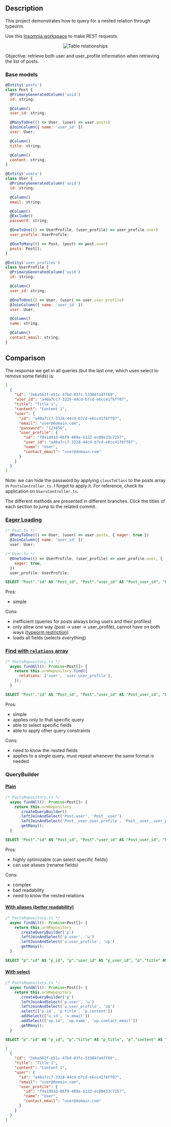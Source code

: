 ## Description

This project demonstrates how to query for a nested relation through typeorm.

Use this [Insomnia workspace](./other/insomnia.json) to make REST requests.

<p align="center"><img alt="Table relationships" src="./.github/tables.png" /></p>

Objective: retrieve both user and user_profile information when retrieving the list of posts.

### Base models

```js
@Entity('posts')
class Post {
  @PrimaryGeneratedColumn('uuid')
  id: string;

  @Column()
  user_id: string;

  @ManyToOne(() => User, (user) => user.posts)
  @JoinColumn({ name: 'user_id' })
  user: User;

  @Column()
  title: string;

  @Column()
  content: string;
}
```

```js
@Entity('users')
class User {
  @PrimaryGeneratedColumn('uuid')
  id: string;

  @Column()
  email: string;

  @Column()
  @Exclude()
  password: string;

  @OneToOne(() => UserProfile, (user_profile) => user_profile.user)
  user_profile: UserProfile;

  @OneToMany(() => Post, (post) => post.user)
  posts: Post[];
}
```

```js
@Entity('user_profiles')
class UserProfile {
  @PrimaryGeneratedColumn('uuid')
  id: string;

  @Column()
  user_id: string;

  @OneToOne(() => User, (user) => user.user_profile)
  @JoinColumn({ name: 'user_id' })
  user: User;

  @Column()
  name: string;

  @Column()
  contact_email: string;
}
```

## Comparison

The response we get in all queries (but the last one, which uses select to remove some fields) is:

```json
[
  {
    "id": "3eba562f-e51c-47bd-83fc-53384fa4ff69",
    "user_id": "a40a7cc7-3328-44cd-b7cd-e6cc41f6ff07",
    "title": "Title 1",
    "content": "Content 1",
    "user": {
      "id": "a40a7cc7-3328-44cd-b7cd-e6cc41f6ff07",
      "email": "user@domain.com",
      "password": "123456",
      "user_profile": {
        "id": "f9a1d91d-86f9-489a-b132-ec00e33c7257",
        "user_id": "a40a7cc7-3328-44cd-b7cd-e6cc41f6ff07",
        "name": "User",
        "contact_email": "user@domain.com"
      }
    }
  }
]
```

Note: we can hide the password by applying `classToClass` to the posts array in `PostsController.ts`.
I forgot to apply it. For reference, check its application on `UsersController.ts`.

The different methods are presented in different branches.
Click the titles of each section to jump to the related commit.

### [Eager Loading](https://github.com/jobsonita/test-typeorm-relation-nested/compare/solution1)

```js
/* Post.ts */
  @ManyToOne(() => User, (user) => user.posts, { eager: true })
  @JoinColumn({ name: 'user_id' })
  user: User;

/* User.ts */
  @OneToOne(() => UserProfile, (user_profile) => user_profile.user, {
    eager: true,
  })
  user_profile: UserProfile;
```

```sql
SELECT "Post"."id" AS "Post_id", "Post"."user_id" AS "Post_user_id", "Post"."title" AS "Post_title", "Post"."content" AS "Post_content", "Post_user"."id" AS "Post_user_id", "Post_user"."email" AS "Post_user_email", "Post_user"."password" AS "Post_user_password", "Post_user_user_profile"."id" AS "Post_user_user_profile_id", "Post_user_user_profile"."user_id" AS "Post_user_user_profile_user_id", "Post_user_user_profile"."name" AS "Post_user_user_profile_name", "Post_user_user_profile"."contact_email" AS "Post_user_user_profile_contact_email" FROM "posts" "Post" LEFT JOIN "users" "Post_user" ON "Post_user"."id"="Post"."user_id"  LEFT JOIN "user_profiles" "Post_user_user_profile" ON "Post_user_user_profile"."user_id"="Post_user"."id"
```

Pros:
- simple

Cons:
- inefficient (queries for posts always bring users and their profiles)
- only allow one way (post -> user -> user_profile), cannot have on both ways ([typeorm restriction](https://github.com/typeorm/typeorm/blob/master/docs/eager-and-lazy-relations.md#eager-relations))
- loads all fields (selects everything)

### [Find with `relations` array](https://github.com/jobsonita/test-typeorm-relation-nested/compare/solution2)

```js
/* PostsRepository.ts */
  async findAll(): Promise<Post[]> {
    return this.ormRepository.find({
      relations: ['user', 'user.user_profile'],
    });
  }
```

```sql
SELECT "Post"."id" AS "Post_id", "Post"."user_id" AS "Post_user_id", "Post"."title" AS "Post_title", "Post"."content" AS "Post_content", "Post__user"."id" AS "Post__user_id", "Post__user"."email" AS "Post__user_email", "Post__user"."password" AS "Post__user_password", "Post__user__user_profile"."id" AS "Post__user__user_profile_id", "Post__user__user_profile"."user_id" AS "Post__user__user_profile_user_id", "Post__user__user_profile"."name" AS "Post__user__user_profile_name", "Post__user__user_profile"."contact_email" AS "Post__user__user_profile_contact_email" FROM "posts" "Post" LEFT JOIN "users" "Post__user" ON "Post__user"."id"="Post"."user_id"  LEFT JOIN "user_profiles" "Post__user__user_profile" ON "Post__user__user_profile"."user_id"="Post__user"."id"
```

Pros:
- simple
- applies only to that specific query
- able to select specific fields
- able to apply other query constraints

Cons:
- need to know the nested fields
- applies to a single query, must repeat whenever the same format is needed

### QueryBuilder

#### [Plain](https://github.com/jobsonita/test-typeorm-relation-nested/commit/b7f6c31d38ef1ce7217f30cf7111904780d87d5b)

```js
/* PostsRepository.ts */
  async findAll(): Promise<Post[]> {
    return this.ormRepository
      .createQueryBuilder()
      .leftJoinAndSelect('Post.user', 'Post__user')
      .leftJoinAndSelect('Post__user.user_profile', 'Post__user__user_profile')
      .getMany();
  }
```

```sql
SELECT "Post"."id" AS "Post_id", "Post"."user_id" AS "Post_user_id", "Post"."title" AS "Post_title", "Post"."content" AS "Post_content", "Post__user"."id" AS "Post__user_id", "Post__user"."email" AS "Post__user_email", "Post__user"."password" AS "Post__user_password", "Post__user__user_profile"."id" AS "Post__user__user_profile_id", "Post__user__user_profile"."user_id" AS "Post__user__user_profile_user_id", "Post__user__user_profile"."name" AS "Post__user__user_profile_name", "Post__user__user_profile"."contact_email" AS "Post__user__user_profile_contact_email" FROM "posts" "Post" LEFT JOIN "users" "Post__user" ON "Post__user"."id"="Post"."user_id"  LEFT JOIN "user_profiles" "Post__user__user_profile" ON "Post__user__user_profile"."user_id"="Post__user"."id"
```

Pros:
- highly optimizable (can select specific fields)
- can use aliases (rename fields)

Cons:
- complex
- bad readability
- need to know the nested relations

#### [With aliases (better readability)](https://github.com/jobsonita/test-typeorm-relation-nested/commit/bc47d7478306cbe91dccad5aadaf19ce774f38ea)

```js
/* PostsRepository.ts */
  async findAll(): Promise<Post[]> {
    return this.ormRepository
      .createQueryBuilder('p')
      .leftJoinAndSelect('p.user', 'u')
      .leftJoinAndSelect('u.user_profile', 'up')
      .getMany();
  }
```

```sql
SELECT "p"."id" AS "p_id", "p"."user_id" AS "p_user_id", "p"."title" AS "p_title", "p"."content" AS "p_content", "u"."id" AS "u_id", "u"."email" AS "u_email", "u"."password" AS "u_password", "up"."id" AS "up_id", "up"."user_id" AS "up_user_id", "up"."name" AS "up_name", "up"."contact_email" AS "up_contact_email" FROM "posts" "p" LEFT JOIN "users" "u" ON "u"."id"="p"."user_id"  LEFT JOIN "user_profiles" "up" ON "up"."user_id"="u"."id"
```

#### [With select](https://github.com/jobsonita/test-typeorm-relation-nested/commit/4ec3af35e3f69a7569d51b6a1e92e5b1775a518e)

```js
/* PostsRepository.ts */
  async findAll(): Promise<Post[]> {
    return this.ormRepository
      .createQueryBuilder('p')
      .leftJoinAndSelect('p.user', 'u')
      .leftJoinAndSelect('u.user_profile', 'up')
      .select(['p.id', 'p.title', 'p.content'])
      .addSelect(['u.id', 'u.email'])
      .addSelect(['up.id', 'up.name', 'up.contact_email'])
      .getMany();
  }
```

```sql
SELECT "p"."id" AS "p_id", "p"."title" AS "p_title", "p"."content" AS "p_content", "u"."id" AS "u_id", "u"."email" AS "u_email", "up"."id" AS "up_id", "up"."name" AS "up_name", "up"."contact_email" AS "up_contact_email" FROM "posts" "p" LEFT JOIN "users" "u" ON "u"."id"="p"."user_id"  LEFT JOIN "user_profiles" "up" ON "up"."user_id"="u"."id"
```

```json
[
  {
    "id": "3eba562f-e51c-47bd-83fc-53384fa4ff69",
    "title": "Title 1",
    "content": "Content 1",
    "user": {
      "id": "a40a7cc7-3328-44cd-b7cd-e6cc41f6ff07",
      "email": "user@domain.com",
      "user_profile": {
        "id": "f9a1d91d-86f9-489a-b132-ec00e33c7257",
        "name": "User",
        "contact_email": "user@domain.com"
      }
    }
  }
]
```
